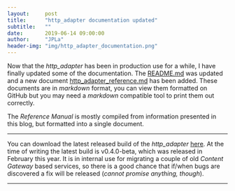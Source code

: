 ```yaml
---
layout:     post
title:      "http_adapter documentation updated"
subtitle:   ""
date:       2019-06-14 09:00:00
author:     "JPLa"
header-img: "img/http_adapter_documentation.png"
---
```


Now that the _http\_adapter_ has been in production use for a while, I have finally updated some of the documentation. The [README.md](https://github.com/MiiKos/Opaali/blob/master/sample_applications/http_adapter/README.md) was updated and a new document [http_adapter_reference.md](https://github.com/MiiKos/Opaali/blob/master/sample_applications/http_adapter/http_adapter_reference.md) has been added. These documents are in _markdown_ format, you can view them formatted on GitHub but you may need a _markdown_ compatible tool to print them out correctly.

The _Reference Manual_ is mostly compiled from information presented in this blog, but formatted into a single document.

----

You can download the latest released build of the _http_adapter_ [here](https://github.com/MiiKos/Opaali/releases).
At the time of writing the latest build is v0.4.0-beta, which was released in February this year. It is in internal use for migrating a couple of old _Content Gateway_ based services, so there is a good chance that if/when bugs are discovered a fix will be released (_cannot promise anything, though_).


----
